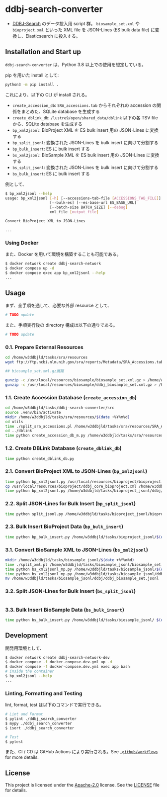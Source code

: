 # ddbj-search-converter

- [DDBJ-Search](https://ddbj.nig.ac.jp) のデータ投入用 script 群。
`biosample_set.xml` や `bioproject.xml` といった XML file を JSON-Lines (ES bulk data file) に変換し、Elasticsearch に投入する。

## Installation and Start up

`ddbj-search-converter` は、Python 3.8 以上での使用を想定している。

pip を用いた install として:

```bash
python3 -m pip install .
```

これにより、以下の CLI が install される。

- `create_accession_db`: `SRA_accessions.tab` からそれぞれの accession の関係をまとめた、SQLite database を生成する
- `create_dblink_db`: `/lustre9/open/shared_data/dblink` 以下の各 TSV file から、SQLite database を生成する
- `bp_xml2jsonl`: BioProject XML を ES bulk insert 用の JSON-Lines に変換する
- `bp_split_jsonl`: 変換された JSON-Lines を bulk insert に向けて分割する
- `bp_bulk_insert`: ES に bulk insert する
- `bs_xml2jsonl`: BioSample XML を ES bulk insert 用の JSON-Lines に変換する
- `bs_split_jsonl`: 変換された JSON-Lines を bulk insert に向けて分割する
- `bs_bulk_insert`: ES に bulk insert する

例として、

```bash
$ bp_xml2jsonl --help
usage: bp_xml2jsonl [-h] [--accessions-tab-file [ACCESSIONS_TAB_FILE]]
                    [--bulk-es] [--es-base-url ES_BASE_URL]
                    [--batch-size BATCH_SIZE] [--debug]
                    xml_file [output_file]

Convert BioProject XML to JSON-Lines

...
```

### Using Docker

また、Docker を用いて環境を構築することも可能である。

```bash
$ docker network create ddbj-search-network
$ docker compose up -d
$ docker compose exec app bp_xml2jsonl --help
...
```

## Usage

まず、全手順を通して、必要な外部 resource として、

```bash
# TODO update
```

また、手順実行後の directory 構成は以下の通りである。

```bash
# TODO update
```

### 0.1. Prepare External Resources

```bash
cd /home/w3ddbjld/tasks/sra/resources
wget ftp://ftp.ncbi.nlm.nih.gov/sra/reports/Metadata/SRA_Accessions.tab

## biosample_set.xml.gz展開

gunzip -c /usr/local/resources/biosample/biosample_set.xml.gz > /home/w3ddbjld/tasks/biosample_jsonl/biosample_set.xml
gunzip -c /usr/local/resources/biosample/ddbj_biosample_set.xml.gz > /home/w3ddbjld/tasks/biosample_jsonl/ddbj/ddbj_biosample_set.xml
```

### 1.1. Create Accession Database (`create_accession_db`)

```bash
cd /home/w3ddbjld/tasks/ddbj-search-converter/src
source .venv/bin/activate
mkdir /home/w3ddbjld/tasks/sra/resources/$(date +%Y%m%d)
cd utils
time ./split_sra_accessions.pl /home/w3ddbjld/tasks/sra/resources/SRA_Accessions.tab /home/w3ddbjld/tasks/sra/resources/$(date +%Y%m%d)
cd ../dblink
time python create_accession_db_m.py /home/w3ddbjld/tasks/sra/resources/$(date +%Y%m%d)  /home/w3ddbjld/tasks/sra/resources/sra_accessions.sqlite
```

### 1.2. Create DBLink Database (`create_dblink_db`)

```bash
time python create_dblink_db.py
```

### 2.1. Convert BioProject XML to JSON-Lines (`bp_xml2jsonl`)

```bash
time python bp_xml2jsonl.py /usr/local/resources/bioproject/bioproject.xml /home/w3ddbjld/tasks/bioproject_jsonl/bioproject.jsonl
cp /usr/local/resources/bioproject/ddbj_core_bioproject.xml /home/w3ddbjld/tasks/bioproject_jsonl/ddbj/ddbj_core_bioproject.xml
time python bp_xml2jsonl.py /home/w3ddbjld/tasks/bioproject_jsonl/ddbj/
```

### 2.2. Split JSON-Lines for Bulk Insert (`bp_split_jsonl`)

```bash
time python split_jsonl.py /home/w3ddbjld/tasks/bioproject_jsonl/bioproject.jsonl  /home/w3ddbjld/tasks/bioproject_jsonl
```

### 2.3. Bulk Insert BioProject Data (`bp_bulk_insert`)

```bash
time python bp_bulk_insert.py /home/w3ddbjld/tasks/bioproject_jsonl/$(date -d yesterday +%Y%m%d)  /home/w3ddbjld/tasks/bioproject_jsonl$(date +%Y%m%d)
```

### 3.1. Convert BioSample XML to JSON-Lines (`bs_xml2jsonl`)

```bash
mkdir /home/w3ddbjld/tasks/biosample_jsonl/$(date +%Y%m%d)
time ./split_xml.pl /home/w3ddbjld/tasks/biosample_jsonl/biosample_set.xml /home/w3ddbjld/tasks/biosample_jsonl/$(date +%Y%m%d)
time python bs_xml2jsonl_mp.py /home/w3ddbjld/tasks/biosample_jsonl/$(date +%Y%m%d) /home/w3ddbjld/tasks/biosample_jsonl/$(date +%Y%m%d)
time python bs_xml2jsonl_mp.py /home/w3ddbjld/tasks/biosample_jsonl/ddbj   /home/w3ddbjld/tasks/biosample_jsonl/$(date +%Y%m%d)
mv /home/w3ddbjld/tasks/biosample_jsonl/ddbj/ddbj_biosample_set.jsonl  /home/w3ddbjld/tasks/biosample_jsonl/$(date +%Y%m%d)
```

### 3.2. Split JSON-Lines for Bulk Insert (`bs_split_jsonl`)

```bash

```

### 3.3. Bulk Insert BioSample Data (`bs_bulk_insert`)

```bash
time python bs_bulk_insert.py /home/w3ddbjld/tasks/biosample_jsonl/ $(date -d yesterday +%Y%m%d)  /home/w3ddbjld/tasks/biosample_jsonl/$(date +%Y%m%d)
```

## Development

開発用環境として、

```bash
$ docker network create ddbj-search-network-dev
$ docker compose -f docker-compose.dev.yml up -d
$ docker compose -f docker-compose.dev.yml exec app bash
# inside the container
$ bp_xml2jsonl --help
...
```

### Linting, Formatting and Testing

lint, format, test は以下のコマンドで実行できる。

```bash
# Lint and Format
$ pylint ./ddbj_search_converter
$ mypy ./ddbj_search_converter
$ isort ./ddbj_search_converter

# Test
$ pytest
```

また、CI / CD は GitHub Actions により実行される。See [`.github/workflows`](./.github/workflows) for more details.

## License

This project is licensed under the [Apache-2.0](https://www.apache.org/licenses/LICENSE-2.0) license. See the [LICENSE](./LICENSE) file for details.
